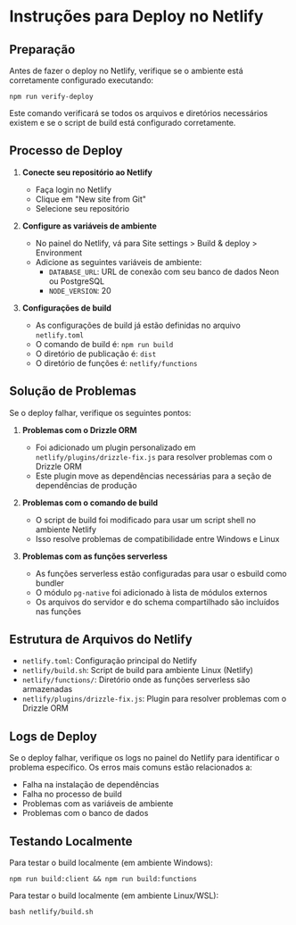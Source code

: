 # Instruções para Deploy no Netlify

## Preparação

Antes de fazer o deploy no Netlify, verifique se o ambiente está corretamente configurado executando:

```
npm run verify-deploy
```

Este comando verificará se todos os arquivos e diretórios necessários existem e se o script de build está configurado corretamente.

## Processo de Deploy

1. **Conecte seu repositório ao Netlify**
   - Faça login no Netlify
   - Clique em "New site from Git"
   - Selecione seu repositório

2. **Configure as variáveis de ambiente**
   - No painel do Netlify, vá para Site settings > Build & deploy > Environment
   - Adicione as seguintes variáveis de ambiente:
     - `DATABASE_URL`: URL de conexão com seu banco de dados Neon ou PostgreSQL
     - `NODE_VERSION`: 20

3. **Configurações de build**
   - As configurações de build já estão definidas no arquivo `netlify.toml`
   - O comando de build é: `npm run build`
   - O diretório de publicação é: `dist`
   - O diretório de funções é: `netlify/functions`

## Solução de Problemas

Se o deploy falhar, verifique os seguintes pontos:

1. **Problemas com o Drizzle ORM**
   - Foi adicionado um plugin personalizado em `netlify/plugins/drizzle-fix.js` para resolver problemas com o Drizzle ORM
   - Este plugin move as dependências necessárias para a seção de dependências de produção

2. **Problemas com o comando de build**
   - O script de build foi modificado para usar um script shell no ambiente Netlify
   - Isso resolve problemas de compatibilidade entre Windows e Linux

3. **Problemas com as funções serverless**
   - As funções serverless estão configuradas para usar o esbuild como bundler
   - O módulo `pg-native` foi adicionado à lista de módulos externos
   - Os arquivos do servidor e do schema compartilhado são incluídos nas funções

## Estrutura de Arquivos do Netlify

- `netlify.toml`: Configuração principal do Netlify
- `netlify/build.sh`: Script de build para ambiente Linux (Netlify)
- `netlify/functions/`: Diretório onde as funções serverless são armazenadas
- `netlify/plugins/drizzle-fix.js`: Plugin para resolver problemas com o Drizzle ORM

## Logs de Deploy

Se o deploy falhar, verifique os logs no painel do Netlify para identificar o problema específico. Os erros mais comuns estão relacionados a:

- Falha na instalação de dependências
- Falha no processo de build
- Problemas com as variáveis de ambiente
- Problemas com o banco de dados

## Testando Localmente

Para testar o build localmente (em ambiente Windows):
```
npm run build:client && npm run build:functions
```

Para testar o build localmente (em ambiente Linux/WSL):
```
bash netlify/build.sh
```